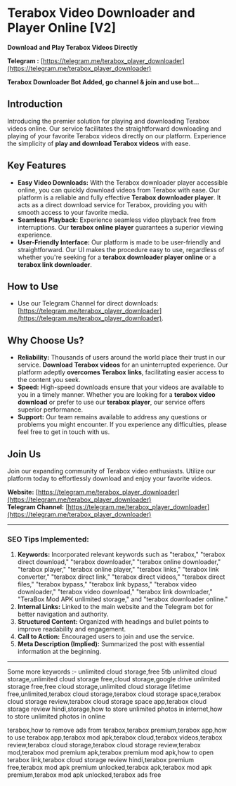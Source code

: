 # Terabox Video Downloader and Player Online [V2]

**Download and Play Terabox Videos Directly**

**Telegram :** [https://telegram.me/terabox_player_downloader](https://telegram.me/terabox_player_downloader)

**Terabox Downloader Bot Added, go channel & join and use bot...**

## Introduction

Introducing the premier solution for playing and downloading Terabox videos online. Our service facilitates the straightforward downloading and playing of your favorite Terabox videos directly on our platform. Experience the simplicity of **play and download Terabox videos** with ease.


## Key Features

- **Easy Video Downloads:** With the Terabox downloader player accessible online, you can quickly download videos from Terabox with ease. Our platform is a reliable and fully effective **Terabox downloader player**. It acts as a direct download service for Terabox, providing you with smooth access to your favorite media.
- **Seamless Playback:** Experience seamless video playback free from interruptions. Our **terabox online player** guarantees a superior viewing experience.
- **User-Friendly Interface:** Our platform is made to be user-friendly and straightforward. Our UI makes the procedure easy to use, regardless of whether you're seeking for a **terabox downloader player online** or a **terabox link downloader**.

## How to Use

- Use our Telegram Channel for direct downloads: [https://telegram.me/terabox_player_downloader](https://telegram.me/terabox_player_downloader).


## Why Choose Us?

- **Reliability:** Thousands of users around the world place their trust in our service. **Download Terabox videos** for an uninterrupted experience. Our platform adeptly **overcomes Terabox links**, facilitating easier access to the content you seek.
- **Speed:** High-speed downloads ensure that your videos are available to you in a timely manner. Whether you are looking for a **terabox video download** or prefer to use our **terabox player**, our service offers superior performance.
- **Support:** Our team remains available to address any questions or problems you might encounter. If you experience any difficulties, please feel free to get in touch with us.

## Join Us

Join our expanding community of Terabox video enthusiasts. Utilize our platform today to effortlessly download and enjoy your favorite videos.

**Website:** [https://telegram.me/terabox_player_downloader](https://telegram.me/terabox_player_downloader)  
**Telegram Channel:** [https://telegram.me/terabox_player_downloader](https://telegram.me/terabox_player_downloader)

---

### SEO Tips Implemented:
1. **Keywords:** Incorporated relevant keywords such as "terabox," "terabox direct download," "terabox downloader," "terabox online downloader," "terabox player," "terabox online player," "terabox links," "terabox link converter," "terabox direct link," "terabox direct videos," "terabox direct files," "terabox bypass," "terabox link bypass," "terabox video downloader," "terabox video download," "terabox link downloader," "TeraBox Mod APK unlimited storage," and "terabox downloader online."
2. **Internal Links:** Linked to the main website and the Telegram bot for better navigation and authority.
3. **Structured Content:** Organized with headings and bullet points to improve readability and engagement.
4. **Call to Action:** Encouraged users to join and use the service.
5. **Meta Description (Implied):** Summarized the post with essential information at the beginning.

---


Some more keywords :-
unlimited cloud storage,free 5tb unlimited cloud storage,unlimited cloud storage free,cloud storage,google drive unlimited storage free,free cloud storage,unlimited cloud storage lifetime free,unlimited,terabox cloud storage,terabox cloud storage space,terabox cloud storage review,terabox cloud storage space app,terabox cloud storage review hindi,storage,how to store unlimited photos in internet,how to store unlimited photos in online

terabox,how to remove ads from terabox,terabox premium,terabox app,how to use terabox app,terabox mod apk,terabox cloud,terabox videos,terabox review,terabox cloud storage,terabox cloud storage review,terabox mod,terabox mod premium apk,terabox premium mod apk,how to open terabox link,terabox cloud storage review hindi,terabox premium free,terabox mod apk premium unlocked,terabox apk,terabox mod apk premium,terabox mod apk unlocked,terabox ads free

